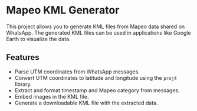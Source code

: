 # Mapeo KML Generator

This project allows you to generate KML files from Mapeo data shared on WhatsApp. The generated KML files can be used in applications like Google Earth to visualize the data.

## Features

- Parse UTM coordinates from WhatsApp messages.
- Convert UTM coordinates to latitude and longitude using the `proj4` library.
- Extract and format timestamp and Mapeo category from messages.
- Embed images in the KML file.
- Generate a downloadable KML file with the extracted data.